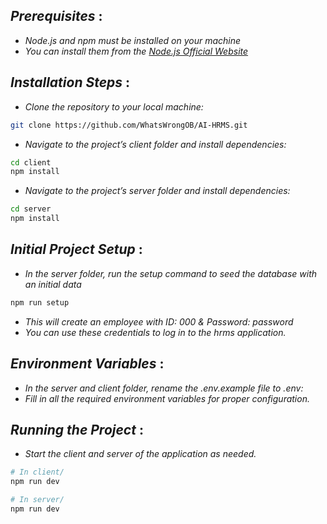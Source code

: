## _Prerequisites_ :
 
- _Node.js and npm must be installed on your machine_
- _You can install them from the [Node.js Official Website](https://nodejs.org/)_

## _Installation Steps_ :

- _Clone the repository to your local machine:_
```bash
git clone https://github.com/WhatsWrongOB/AI-HRMS.git
```
- _Navigate to the project’s client folder and install dependencies:_
```bash
cd client
npm install
```

- _Navigate to the project’s server folder and install dependencies:_
```bash
cd server
npm install
```

## _Initial Project Setup_ :

- _In the server folder, run the setup command to seed the database with an initial data_
```bash
npm run setup
```
- _This will create an employee with ID: 000 & Password: password_
- _You can use these credentials to log in to the hrms application._

## _Environment Variables_ :

- _In the server and client folder, rename the .env.example file to .env:_
- _Fill in all the required environment variables for proper configuration._

## _Running the Project_ :

- _Start the client and server of the application as needed._
```bash
# In client/
npm run dev

# In server/
npm run dev
```